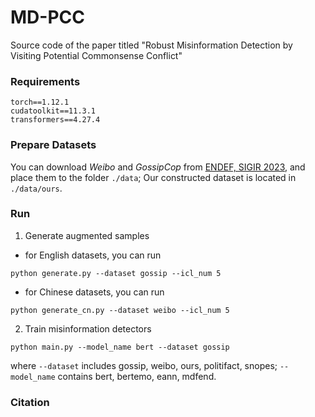 # MD-PCC
Source code of the paper titled "Robust Misinformation Detection by Visiting Potential Commonsense
Conflict"

### Requirements

```
torch==1.12.1
cudatoolkit==11.3.1
transformers==4.27.4
```

### Prepare Datasets

You can download _Weibo_ and _GossipCop_ from [ENDEF, SIGIR 2023](https://github.com/ICTMCG/ENDEF-SIGIR2022), and place them to the folder `./data`;
Our constructed dataset is located in `./data/ours`.

### Run

1. Generate augmented samples

- for English datasets, you can run
```shell
python generate.py --dataset gossip --icl_num 5
```
- for Chinese datasets, you can run
```shell
python generate_cn.py --dataset weibo --icl_num 5
```

2. Train misinformation detectors
```shell
python main.py --model_name bert --dataset gossip 
```
where `--dataset` includes gossip, weibo, ours, politifact, snopes; `--model_name` contains bert, bertemo, eann, mdfend.

### Citation
```

```
